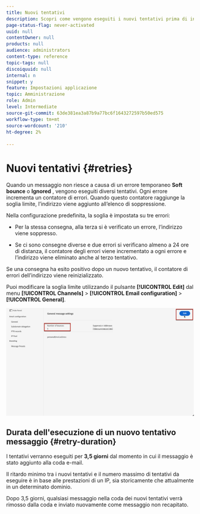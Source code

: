 ```yaml
---
title: Nuovi tentativi
description: Scopri come vengono eseguiti i nuovi tentativi prima di inviare un indirizzo all’elenco di soppressione
page-status-flag: never-activated
uuid: null
contentOwner: null
products: null
audience: administrators
content-type: reference
topic-tags: null
discoiquuid: null
internal: n
snippet: y
feature: Impostazioni applicazione
topic: Amministrazione
role: Admin
level: Intermediate
source-git-commit: 63de381ea3a87b9a77bc6f1643272597b50ed575
workflow-type: tm+mt
source-wordcount: '210'
ht-degree: 2%

---
```



# Nuovi tentativi {#retries}

Quando un messaggio non riesce a causa di un errore temporaneo **Soft bounce** o **Ignored** , vengono eseguiti diversi tentativi. Ogni errore incrementa un contatore di errori. Quando questo contatore raggiunge la soglia limite, l’indirizzo viene aggiunto all’elenco di soppressione.

Nella configurazione predefinita<!--so can you edit this setting or not?? contradictory information was given-->, la soglia è impostata su tre errori:

* Per la stessa consegna, alla terza si è verificato un errore, l’indirizzo viene soppresso.

* Se ci sono consegne diverse e due errori si verificano almeno a 24 ore di distanza, il contatore degli errori viene incrementato a ogni errore e l’indirizzo viene eliminato anche al terzo tentativo.

Se una consegna ha esito positivo dopo un nuovo tentativo, il contatore di errori dell’indirizzo viene reinizializzato.

Puoi modificare la soglia limite utilizzando il pulsante **[!UICONTROL Edit]** dal menu **[!UICONTROL Channels]** > **[!UICONTROL Email configuration]** > **[!UICONTROL General]**.<!--currently you can edit this in staging // now I see in UI: Suppression rule > Bounce days??? > 4-->

![](../assets/retries-edition.png)

## Durata dell&#39;esecuzione di un nuovo tentativo messaggio {#retry-duration}

I tentativi verranno eseguiti per **3,5 giorni** dal momento in cui il messaggio è stato aggiunto alla coda e-mail.

Il ritardo minimo tra i nuovi tentativi e il numero massimo di tentativi da eseguire è <!--managed by the Enhanced MTA,--> in base alle prestazioni di un IP, sia storicamente che attualmente in un determinato dominio.

Dopo 3,5 giorni, qualsiasi messaggio nella coda dei nuovi tentativi verrà rimosso dalla coda e inviato nuovamente come messaggio non recapitato.<!--???-->